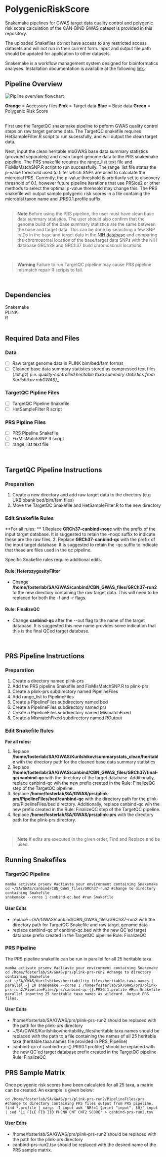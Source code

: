 # PolygenicRiskScore
Snakemake pipelines for GWAS target data quality control and polygenic risk score calculation of the CAN-BIND GWAS dataset is provided in this repository. 

The uploaded Snakefiles do not have access to any restricted access datasets and will not run in their current form. Input and output file path should be updated for application to other datasets.

Snakemake is a workflow management system designed for bioinformatics analyses. Installation documentation is available at the following [link](https://snakemake.readthedocs.io/en/stable/index.html).

## Pipeline Overview
![Pipline overview flowchart](Images/pipeline_overview.png)

**Orange** = Accessory files
**Pink** = Target data
**Blue** = Base data
**Green** = Polygenic Risk Score
<br/>
<br/>

First use the TargetQC snakemake pipeline to peform GWAS quality control steps on raw target genome data. The TargetQC snakefile requires HetSampleFilter.R script to run sucessfully, and will output the clean target data. 

Next, input the clean heritable mbGWAS base data summary statistics (provided separately) and clean target genome data to the PRS snakemake pipeline. The PRS snakefile requires the range_list text file and FixMisMatchSNP.R script to run successfully. The range_list file states the p-value threshold used to filter which SNPs are used to calculate the microbial PRS. Currently, the p-value threshold is arbritarily set to discovery threshold of 0.1, however future pipeline iterations that use PRSice2 or other methods to select the optimal p-value threhsold may change this. The PRS snakefile will output sample polygenic risk scores in a file containig the microbial taxon name and .PRS0.1.profile suffix. 
<br/>
<br/>

> **Note**
> Before using the PRS pipeline, the user must have clean base data summary statistics. The user should also confirm that the genome build of the base summary statistics are the same between the base and target data. This can be done by searching a few SNP rsIDs in the base and target data in the [NIH database](https://www.ncbi.nlm.nih.gov/snp/) and comparing the chromosomal location of the base/target data SNPs with the NIH database GRCh38 and GRCh37 build chromosomal locations. 

<br/>

> **Warning**
> Failure to run TargetQC pipeline may cause PRS pipeline mismatch repair R scripts to fail. 

<br/>

## Dependencies
Snakemake<br/>
PLINK<br/>
R<br/>
<br/>

## Required Data and Files
### Data
- [ ] Raw target genome data in PLINK bim/bed/fam format
- [ ] Cleaned base data summary statistics stored as compressed text files (.txt.gz) _(i.e. quality-controlled heritable taxa summary statistics from Kurilshikov mbGWAS)__

### TargetQC Pipline Files
- [ ] TargetQC Pipeline Snakefile
- [ ] HetSampleFilter R script

### PRS Pipline Files
- [ ] PRS Pipeline Snakefile
- [ ] FixMisMatchSNP R script
- [ ] range_list text file
<br/>

## TargetQC Pipeline Instructions
### Preparation 
1. Create a new directory and add raw target data to the directory (e.g UKBiobank bed/bim/fam files)
2. Move the TargetQC Snakefile and HetSampleFilter.R to the new directory


### Edit Snakefile Rules
**For all rules: **
1.Replace **GRCh37-canbind-noqc** with the prefix of the input target database. It is suggested to retain the -noqc suffix to indicate these are the raw files. 
2. Replace **GRCh37-canbind-qc** with the prefix of the input target database. It is suggested to retain the -qc suffix to indicate that these are files used in the qc pipeline. 

Specific Snakefile rules require additional edits. 

#### Rule: HeterozygosityFilter 
- Change **/home/fosterlab/SA/GWAS/canbind/CBN_GWAS_files/GRCh37-run2** to the new directory containing the raw target data. This will need to be replaced for both the -f and -r flags.

#### Rule: FinalizeQC
- Change **canbind-qc** after the --out flag to the name of the target database. It is suggested this new name provides some indication that this is the final QCed target database.

<br/>

## PRS Pipeline Instructions
### Preparation 
1. Create a directory named plink-prs
2. Add the PRS pipeline Snakefile and FixMisMatchSNP.R to plink-prs 
3. Create a plink-prs subdirectory named PipelineFiles
4. Add range_list to PipelineFiles
5. Create a PipelineFiles subdirectory named bed
6. Create a PipelineFiles subdirectory named prs
7. Create a PipelineFiles subdirectory named MismatchFixed
8. Create a MismatchFixed subdirectory named ROutput


### Edit Snakefile Rules 
**For all rules:**
1. Replace **/home/fosterlab/SA/GWAS/Kurilshikov/summarystats_clean/heritable** with the directory path for the cleaned base data summary statistics
2. Replace **/home/fosterlab/SA/GWAS/canbind/CBN_GWAS_files/GRCh37/final-qc/canbind-qc** with the directory of the target database. Additionally, replace canbind-qc wih the new prefix created in the Rule: FinalizeQC step of the TargetQC pipeline. 
3. Replace **/home/fosterlab/SA/GWAS/prs/plink-prs/PipelineFiles/bed/canbind-qc** with the directory path for the plink-prs/PipelineFiles/bed directory. Additionally, replace canbind-qc wih the new prefix created in the Rule: FinalizeQC step of the TargetQC pipeline. 
4. Replace **/home/fosterlab/SA/GWAS/prs/plink-prs** with the directory path for the plink-prs directory. 

</br>

> **Note**
> If edits are executed in the given order, Find and Replace and be used. 


## Running Snakefiles

### TargetQC Pipeline
```
mamba activate prsenv #actiavte your environment containing Snakemake
cd ~/SA/GWAS/canbind/CBN_GWAS_files/GRCh37-run2 #change to directory containing Snakefile
snakemake --cores 1 canbind-qc.bed #run Snakefile
```
#### User Edits
- replace ~/SA/GWAS/canbind/CBN_GWAS_files/GRCh37-run2 with the directory path for TargetQC Snakefile and raw target genome data
- replace canbind-qc of canbind-qc.bed with the new QC'ed target database prefix created in the TargetQC pipeline Rule: FinalizeQC


### PRS Pipeline
The PRS pipeline snakefile can be run in parallel for all 25 heritable taxa.
```
mamba activate prsenv #actiavte your environment containing Snakemake
cd /home/fosterlab/SA/GWAS/prs/plink-prs-run2 #change to directory containing Snakefile
cat ~/SA/GWAS/Kurilshikov/heritability_files/heritable.taxa.names | parallel -j 10 snakemake --cores 1 /home/fosterlab/SA/GWAS/prs/plink-prs-run2/PipelineFiles/prs/canbind-qc-{}.PRS0.1.profile #Run Snakefile parallel inputing 25 heritable taxa names as wildcard. Output PRS files.
```
#### User Edits
- /home/fosterlab/SA/GWAS/prs/plink-prs-run2 should be replaced with the path for the plink-prs directory
- ~/SA/GWAS/Kurilshikov/heritability_files/heritable.taxa.names should be replaced with the path to a file containing the names of all 25 heritable taxa (heritable.taxa.names file provided in PRS_Pipeline)
- canbind-qc of canbind-qc-{}.PRS0.1.profile{} should be replaced with the new QC'ed target database prefix created in the TargetQC pipeline Rule: FinalizeQC

## PRS Sample Matrix
Once polygenic risk scores have been calculated for all 25 taxa, a matrix can be created. An example is given below: 
``` 
cd /home/fosterlab/SA/GWAS/prs/plink-prs-run2/PipelineFiles/prs #change to directory containing PRS files output from PRS pipeline.
find *.profile | xargs -I input awk 'NR!=1 {print "input", $0}' input | sed '1i FILE FID IID PHENO CNT CNT2 SCORE' > canbind-prs-run2.tsv
```
#### User Edits
- /home/fosterlab/SA/GWAS/prs/plink-prs-run2 should be replaced with the path for the plink-prs directory
- canbind-prs-run2.tsv should be replaced with the desired name of the PRS sample matrix.
